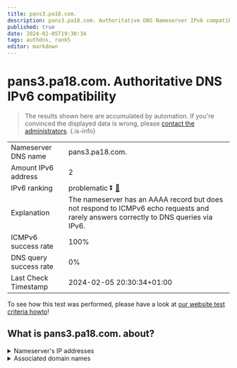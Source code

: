 ```yaml
---
title: pans3.pa18.com.
description: pans3.pa18.com. Authoritative DNS Nameserver IPv6 compatibility
published: true
date: 2024-02-05T19:30:34
tags: authdns, rank5
editor: markdown
---
```


# pans3.pa18.com. Authoritative DNS IPv6 compatibility

> The results shown here are accumulated by automation. If you're convinced the displayed data is wrong, please [contact the administrators](/howto/chat). 
{.is-info}




|   |   |
| - | - |
| Nameserver DNS name | pans3.pa18.com.
| Amount IPv6 address | 2
| IPv6 ranking | problematic :arrow_double_down: [🔗](/howto/ranking) |
| Explanation | The nameserver has an AAAA record but does not respond to ICMPv6 echo requests and rarely answers correctly to DNS queries via IPv6. |
| ICMPv6 success rate | 100%|
| DNS query success rate | 0% |
| Last Check Timestamp | 2024-02-05 20:30:34+01:00 |

To see how this test was performed, please have a look at [our website test criteria howto](/howto/testcriteria/authdns)!


## What is pans3.pa18.com. about?




<details>
<summary>Nameserver's IP addresses</summary>

2404:7180:a021:300:0:1:0:9

2404:7180:a000:100:0:1:0:9

</details>



<details>
<summary>Associated domain names</summary>

bank.pingan.com

</details>
